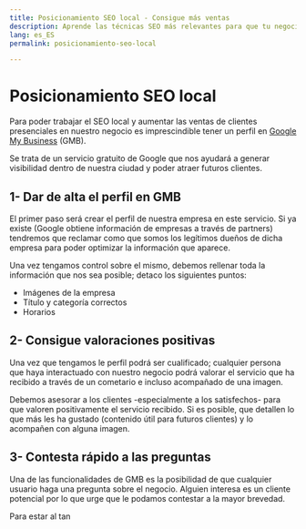 ```yaml
---
title: Posicionamiento SEO local - Consigue más ventas
description: Aprende las técnicas SEO más relevantes para que tu negocio consiga aumentar las ventas con clientes locales
lang: es_ES
permalink: posicionamiento-seo-local

---
```


# Posicionamiento SEO local 

Para poder trabajar el SEO local y aumentar las ventas de clientes presenciales en nuestro negocio es imprescindible tener un perfil en [Google My Business](https://www.google.com/intl/es_es/business/) (GMB).

Se trata de un servicio gratuito de Google que nos ayudará a generar visibilidad dentro de nuestra ciudad y poder atraer futuros clientes.

## 1- Dar de alta el perfil en GMB

El primer paso será crear el perfil de nuestra empresa en este servicio. Si ya existe (Google obtiene información de empresas a través de partners) tendremos que reclamar como que somos los legítimos dueños de dicha empresa para poder optimizar la información que aparece.

Una vez tengamos control sobre el mismo, debemos rellenar toda la información que nos sea posible; detaco los siguientes puntos:

- Imágenes de la empresa
- Título y categoría correctos
- Horarios

## 2- Consigue valoraciones positivas

Una vez que tengamos le perfil podrá ser cualificado; cualquier persona que haya interactuado con nuestro negocio podrá valorar el servicio que ha recibido a través de un cometario e incluso acompañado de una imagen.

Debemos asesorar a los clientes -especialmente a los satisfechos- para que valoren positivamente el servicio recibido. Si es posible, que detallen lo que más les ha gustado (contenido útil para futuros clientes) y lo acompañen con alguna imagen.

## 3- Contesta rápido a las preguntas

Una de las funcionalidades de GMB es la posibilidad de que cualquier usuario haga una pregunta sobre el negocio. Alguien interesa es un cliente potencial por lo que urge que le podamos contestar a la mayor brevedad.

Para estar al tan
<!--stackedit_data:
eyJoaXN0b3J5IjpbNDM4NjE2NTg0LDExNTE2MTcxN119
-->
